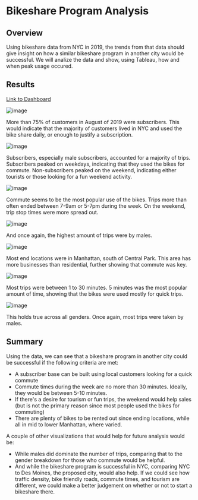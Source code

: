 # Bikeshare Program Analysis

## Overview

Using bikeshare data from NYC in 2019, the trends from that data should give insight on how a similar bikeshare program in another city would be successful. We will analize the data and show, using Tableau, how and when peak usage occured.

## Results

[Link to Dashboard](https://public.tableau.com/app/profile/zachary.staszewski/viz/Bikeshare_16577514478410/NYCCitiBikeRideshare?publish=yes)

![image](https://user-images.githubusercontent.com/103209236/180332457-7679f94d-dd25-4feb-b7ff-589b87124aae.png)

More than 75% of customers in August of 2019 were subscribers. This would indicate that the majority of customers lived in NYC and used the bike share daily, or enough to justify a subscription.

![image](https://user-images.githubusercontent.com/103209236/180332512-09f14fca-c159-4abb-928d-ae1fa1945ba4.png)

Subscribers, especially male subscribers, accounted for a majority of trips. Subscribers peaked on  weekdays, indicating that they used the bikes for commute.  Non-subscribers peaked on the weekend, indicating either tourists or those looking for a fun weekend activity. 

![image](https://user-images.githubusercontent.com/103209236/180332550-a5d9c17b-bc1a-4737-a681-31662973eccc.png)

Commute seems to be the most popular use of the bikes. Trips more than often ended between 7-9am or 5-7pm during the week. On the weekend, trip stop times were more spread out.

![image](https://user-images.githubusercontent.com/103209236/180332589-055c0b2e-4b61-4e8e-bc42-7a67e8d20edd.png)

And once again, the highest amount of trips were by males.

![image](https://user-images.githubusercontent.com/103209236/180332628-8bbcd79c-7876-4ac9-a30f-ee282c25152d.png)

Most end locations were in Manhattan, south of Central Park. This area has more businesses than residential, further showing that commute was key.

![image](https://user-images.githubusercontent.com/103209236/180332756-7844b7cd-e1e3-41c9-90ef-6c0bb1a11dc7.png)

Most trips were between 1 to 30 minutes. 5 minutes was the most popular amount of time, showing that the bikes were used mostly for quick trips.

![image](https://user-images.githubusercontent.com/103209236/180332781-0e82c094-121a-47ce-a650-8d798134d8b4.png)

This holds true across all genders. Once again, most trips were taken by males.

## Summary

Using the data, we can see that a bikeshare program in another city could be successful if the following criteria are met:
  - A subscriber base can be built using local customers looking for a quick commute
  - Commute times during the week are no more than 30 minutes. Ideally, they would be between 5-10 minutes.
  - If there's a desire for tourism or fun trips, the weekend would help sales (but is not the primary reason since most people used the bikes for commuting)
  - There are plenty of bikes to be rented out since ending locations, while all in mid to lower Manhattan, where varied.

A couple of other visualizations that would help for future analysis would be:
  - While males did dominate the number of trips, comparing that to the gender breakdown for those who commute would be helpful.
  - And while the bikeshare program is successful in NYC, comparing NYC to Des Moines, the proposed city, would also help. If we could see how traffic density, bike friendly roads, commute times, and tourism are different, we could make a better judgement on whether or not to start a bikeshare there.
